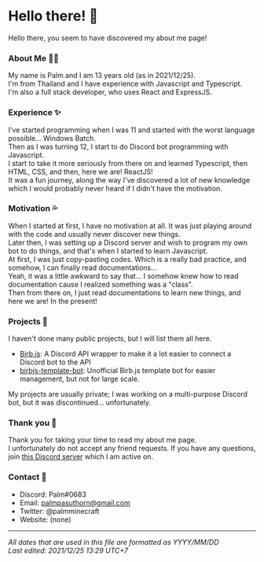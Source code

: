 # Hello there! 👋
Hello there, you seem to have discovered my about me page!

### About Me 👦🏻
My name is Palm and I am 13 years old (as in 2021/12/25).  
I'm from Thailand and I have experience with Javascript and Typescript.  
I'm also a full stack developer, who uses React and ExpressJS.  

### Experience ✨
I've started programming when I was 11 and started with the worst language possible... Windows Batch.  
Then as I was turning 12, I start to do Discord bot programming with Javascript.  
I start to take it more seriously from there on and learned Typescript, then HTML, CSS, and then, here we are! ReactJS!  
It was a fun journey, along the way I've discovered a lot of new knowledge which I would probably never heard if I didn't have the motivation.  

### Motivation 💦
When I started at first, I have no motivation at all. It was just playing around with the code and usually never discover new things.  
Later then, I was setting up a Discord server and wish to program my own bot to do things, and that's when I started to learn Javascript.  
At first, I was just copy-pasting codes. Which is a really bad practice, and somehow, I can finally read documentations...  
Yeah, it was a little awkward to say that... I somehow knew how to read documentation cause I realized something was a "class".  
Then from there on, I just read documentations to learn new things, and here we are! In the present!

### Projects 📑
I haven't done many public projects, but I will list them all here.  
 - [Birb.js](https://github.com/BirbJS/Birb): A Discord API wrapper to make it a lot easier to connect a Discord bot to the API  
 - [birbjs-template-bot](https://github.com/PalmDevs/birbjs-template-bot): Unofficial Birb.js template bot for easier management, but not for large scale.  

My projects are usually private; I was working on a multi-purpose Discord bot, but it was discontinued... unfortunately.

### Thank you 💖
Thank you for taking your time to read my about me page.  
I unfortunately do not accept any friend requests. If you have any questions, join [this Discord server](https://discord.com/invite/programming) which I am active on.

### Contact 📝
 * Discord: Palm#0683
 * Email: palmpasuthorn@gmail.com
 * Twitter: @palmminecraft
 * Website: (none)
---
*All dates that are used in this file are formatted as YYYY/MM/DD*  
*Last edited: 2021/12/25 13:29 UTC+7*
